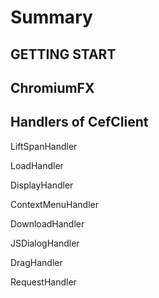 ﻿# Summary

## GETTING START

## ChromiumFX

## Handlers of CefClient

LiftSpanHandler

LoadHandler

DisplayHandler

ContextMenuHandler

DownloadHandler

JSDialogHandler

DragHandler

RequestHandler